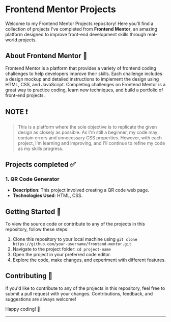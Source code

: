 # Frontend Mentor Projects

Welcome to my Frontend Mentor Projects repository! Here you'll find a collection of projects I've completed from **Frontend Mentor**, an amazing platform designed to improve front-end development skills through real-world projects.

## About Frontend Mentor 🎨
Frontend Mentor is a platform that provides a variety of frontend coding challenges to help developers improve their skills. Each challenge includes a design mockup and detailed instructions to implement the design using HTML, CSS, and JavaScript. Completing challenges on Frontend Mentor is a great way to practice coding, learn new techniques, and build a portfolio of front-end projects.


## NOTE ❗

> This is a platform where the sole objective is to replicate the given design as closely as possible. As I'm still a beginner, my code may contain errors and unnecessary CSS properties. However, with each project, I'm learning and improving, and I'll continue to refine my code as my skills progress.


## Projects completed ✅ 
### 1. QR Code Generator
- **Description**: This project involved creating a QR code web page. 
- **Technologies Used**: HTML, CSS.


## Getting Started 🚀
To view the source code or contribute to any of the projects in this repository, follow these steps:

1. Clone this repository to your local machine using `git clone https://github.com/your-username/frontend-mentor.git`
2. Navigate to the project folder: `cd project-name`
3. Open the project in your preferred code editor.
4. Explore the code, make changes, and experiment with different features.

## Contributing 🤝
If you'd like to contribute to any of the projects in this repository, feel free to submit a pull request with your changes. Contributions, feedback, and suggestions are always welcome!


Happy coding! 🚀

---


